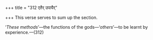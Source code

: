 +++
title = "312 एतैर् उपायैर्"

+++
This verse serves to sum up the section.

‘*These methods*’—the functions of the gods—‘*others*’—to be learnt by
experience.—(312)


